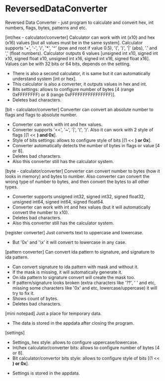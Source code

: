 # ReversedDataConverter
Reversed Data Converter - just program to calculate and convert hex, int numbers, flags, bytes, patterns and etc.

[int/hex - calculator/converter]
Calculator can work with int (x10) and hex (x16) values [but all values must be in the same system].
Calculator supports '+', '-', '/', '*', '^' (pow and root if value 0.5), '(', ')', '|' (abs), '.' and ',' (float numbers).
Calculator outputs 6 values [unsigned int x10, signed int x10, signed float x10, unsigned int x16, signed int x16, signed float x16]. Values can be with 32 bits or 64 bits, depends on the setting.
+ There is also a second calculator, it is same but it can automatically understand system [int or hex].
+ This calculator is also a converter, it outputs values in hex and int.
+ Bits settings: allows to configure number of bytes [4 (range 0xFFFFFFFF) or 8 (range 0xFFFFFFFFFFFFFFFF)].
+ Deletes bad characters.

[bit - calculator/converter]
Converter can convert an absolute number to flags and flags to absolute number.
+ Converter can work with int and hex values.
+ Converter supports '<<', '~', '|', '(', ')'. Also it can work with 2 style of flags [(1 << **) and 0x**].
+ Style of bits settings: allows to configure style of bits [(1 << **) or 0x**].
+ Converter automatically detects the number of bytes in flags or value [4 or 8].
+ Deletes bad characters.
+ Also this converter still has the calculator system.

[byte - calculator/converter]
Converter can convert number to bytes (how it looks in memory) and bytes to number. Also converter can convert the wrong type of number to bytes, and then convert the bytes to all other types.
+ Converter supports unsigned int32, signed int32, signed float32, unsigned int64, signed int64, signed float64.
+ Converter can work with int and hex values (but it will automatically convert the number to x10).
+ Deletes bad characters.
+ Also this converter still has the calculator system.

[register converter]
Just converts text to uppercase and lowercase.
+ But '0x' and '\x' it will convert to lowercase in any case.

[pattern converter]
Can convert ida pattern to signature, and signature to ida pattern.
+ Can convert signature to ida pattern with mask and without it.
+ If the mask is missing, it will automatically generate it.
+ On ida pattern to signature convert will create the mask too.
+ If pattern/signature looks broken (extra characters like '??', '  ' and etc, missing some characters like '0x' and etc, lowercase/uppercase) it will try to fix it.
+ Shows count of bytes.
+ Deletes bad characters.

[mini notepad]
Just a place for temporary data.
+ The data is stored in the appdata after closing the program. 

[settings]
- Settings, hex style: allows to configure uppercase/lowercase.
- Int/hex calculator/converter bits: allows to configure number of bytes [4 or 8].
- Bit calculator/convertor bits style: allows to configure style of bits [(1 << **) or 0x**].
+ Settings is stored in the appdata. 


